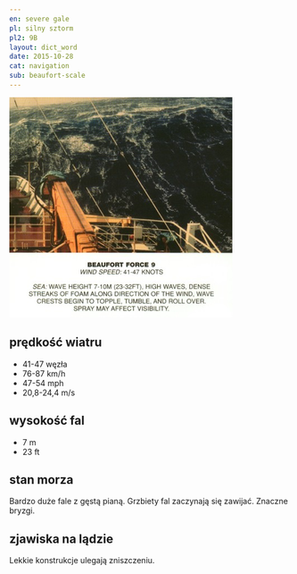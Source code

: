```yaml
---
en: severe gale
pl: silny sztorm
pl2: 9B
layout: dict_word
date: 2015-10-28
cat: navigation
sub: beaufort-scale
---
```


![beaufort-scale-9](/img/dict/beaufort-scale-9.jpg)

prędkość wiatru
----------------
* 41-47 węzła
* 76-87 km/h
* 47-54 mph
* 20,8-24,4 m/s

wysokość fal
-------------
* 7 m
* 23 ft

stan morza
-----------
Bardzo duże fale z gęstą pianą. Grzbiety fal zaczynają się zawijać. Znaczne bryzgi.

zjawiska na lądzie
------------------
Lekkie konstrukcje ulegają zniszczeniu.

